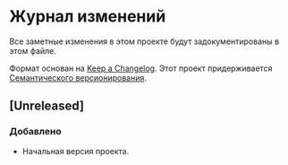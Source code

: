 # Журнал изменений
Все заметные изменения в этом проекте будут задокументированы в этом файле.

Формат основан на [Keep a Changelog](https://keepachangelog.com/ru/1.0.0/).
Этот проект придерживается [Семантического версионирования](https://semver.org/lang/ru/).

## [Unreleased]

### Добавлено
- Начальная версия проекта.
